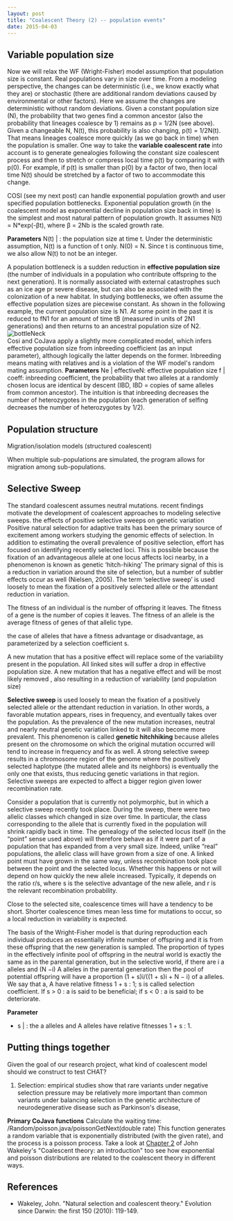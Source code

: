 ```yaml
---
layout: post
title: "Coalescent Theory (2) -- population events"
date: 2015-04-03
---
```

<h2>Variable population size</h2>
Now we will relax the WF (Wright-Fisher) model assumption that population size is constant. Real populations vary in size over time. From a modeling perspective, the changes can be deterministic (i.e., we know exactly what they are) or stochastic (there are additional random deviations caused by environmental or other factors). Here we assume the changes are deterministic without random deviations. Given a constant population size (N), the probability that two genes find a common ancestor (also the probability that lineages coalesce by 1) remains as p = 1/2N (see above). Given a changeable N, N(t), this probability is also changing, p(t) = 1/2N(t). That means lineages coalesce more quickly (as we go back in time) when the population is smaller. One way to take the <b>variable coalescent rate</b> into account is to generate genealogies following the constant size coalescent process and then to stretch or compress local time p(t) by comparing it with p(0). For example, if p(t) is smaller than p(0) by a factor of two, then local time N(t) should be stretched by a factor of two to accommodate this change.

COSI (see my next post) can handle exponential population growth and user specified population bottlenecks. Exponential population growth (in the coalescent model as exponential decline in population size back in time) is the simplest and most natural pattern of population growth. It assumes N(t) = N*exp(-βt), where β = 2Nb is the scaled growth rate. 

<b>Parameters</b>
N(t) | : the population size at time t. Under the deterministic assumption, N(t) is a function of t only. N(0) = N. Since t is continuous time, we also allow N(t) to not be an integer.

A population bottleneck is a sudden reduction in <b>effective population size</b> (the number of individuals in a population who contribute offspring to the next generation). It is normally associated with external catastrophes such as an ice age pr severe disease, but can also be associated with the colonization of a new habitat. In studying bottlenecks, we often assume the effective population sizes are piecewise constant. As shown in the following example, the current population size is N1. At some point in the past it is reduced to fN1 for an amount of time tB (measured in units of 2N1 generations) and then returns to an ancestral population size of N2.
<img alt="bottleNeck" src="https://cloud.githubusercontent.com/assets/5496192/7304150/541c6cbc-e9c3-11e4-82e2-461ff43bdb53.PNG" /><br/>
Cosi and CoJava apply a slightly more complicated model, which infers effective population size from inbreeding coefficient (as an input parameter), although logically the latter depends on the former. Inbreeding means mating with relatives and is a violation of the WF model's random mating assumption.
<b>Parameters</b>
Ne | effectiveN: effective population size
f | coeff: inbreeding coefficient, the probability that two alleles at a randomly chosen locus are identical by descent (IBD, IBD = copies of same alleles from common ancestor). The intuition is that inbreeding decreases the number of heterozygotes in the population (each generation of selfing decreases the number of heterozygotes by 1/2). 

<h2>Population structure</h2>
Migration/isolation models (structured coalescent)

When multiple sub-populations are simulated, the program allows for migration among sub-populations.

<h2>Selective Sweep</h2>
The standard coalescent assumes neutral mutations. recent findings motivate the development of coalescent approaches to modeling selective sweeps.
the effects of positive selective sweeps on genetic variation Positive natural selection for adaptive traits has been the primary source of
excitement among workers studying the genomic effects of selection. In addition to
estimating the overall prevalence of positive selection, effort has focused on identifying
recently selected loci. This is possible because the fixation of an advantageous allele at
one locus affects loci nearby, in a phenomenon is known as genetic ‘hitch-hiking’ The primary signal of this is a
reduction in variation around the site of selection, but a number of subtler effects occur as
well (Nielsen, 2005). The term ‘selective sweep’ is used loosely to mean the fixation of a
positively selected allele or the attendant reduction in variation.

The fitness of an individual is the number of offspring it leaves. The
fitness of a gene is the number of copies it leaves. The fitness of an allele is the average fitness of genes of that allelic type.



 the case of alleles that have a fitness advantage or disadvantage, as
parameterized by a selection coefficient s.

A new mutation that has a positive effect will replace some of the variability
present in the population. All linked sites will suffer a drop in effective
population size.
A new mutation that has a negative effect and will be most likely removed ,
also resulting in a reduction of variability (and population size) 


<b>Selective sweep</b> is used loosely to mean the fixation of a positively selected allele or the attendant reduction in variation. In other words, a favorable mutation appears, rises in frequency, and eventually takes over the population. As the prevalence of the new mutation increases, neutral and nearly neutral genetic variation linked to it will also become more prevalent. This phenomenon is called <b>genetic hitchhiking</b> because alleles present on the chromosome on which the original mutation occurred will tend to increase in frequency and fix as well. A strong selective sweep results in a chromosome region of the genome where the positively selected haplotype (the mutated allele and its neighbors) is eventually the only one that exists, thus reducing genetic variations in that region. Selective sweeps are expected to affect
a bigger region given lower recombination rate.

Consider a population that is currently not polymorphic, but in which a
selective sweep recently took place. During the sweep, there were two allelic
classes which changed in size over time. In particular, the class corresponding
to the allele that is currently fixed in the population will shrink rapidly back in
time. The genealogy of the selected locus itself (in the “point” sense used above) will therefore behave as if it were part of a population that has expanded from a very small size. Indeed, unlike “real” populations, the allelic
class will have grown from a size of one. A linked point must have grown in
the same way, unless recombination took place between the
point and the selected locus. Whether this happens or not will depend on how
quickly the new allele increased. Typically, it depends on the ratio r/s, where s
is the selective advantage of the new allele, and r is the relevant recombination
probability.

Close to the selected site, coalescence times will have a tendency to be short. Shorter coalescence times mean less time for mutations to occur, so a local
reduction in variability is expected.

The basis of the Wright-Fisher model is that during reproduction each individual produces an
essentially infinite number of offspring and it is from these offspring that the new generation is sampled. The proportion of types in the effectively infinite pool of offspring in the neutral world is exactly the same as in the parental generation, but in the selective world, if there are i a alleles and (N −i) A alleles in the parental generation then the pool of potential offspring will have a proportion (1 + s)i/((1 + s)i + N − i) of a alleles. We say that a, A have relative fitness 1 + s : 1; s is called selection coefficient. If s > 0 : a is said to be beneficial; if s < 0 : a is said to be deteriorate.

<b>Parameter</b>
<ul>
<li>s | : the a alleles and A alleles have relative fitnesses 1 + s : 1. </li>
</ul>


<h2>Putting things together</h2>
Given the goal of our research project, what kind of coalescent model should we construct to test CHAT?
<ol>
<li>Selection: empirical studies show that rare variants under negative selection pressure may be relatively more important than common variants under balancing selection in the genetic architecture of neurodegenerative disease such as Parkinson's disease,</li>
</ol>

<b>Primary CoJava functions</b> 
Calculate the waiting time: /Random/poisson.java/poissonGetNext(double rate)
This function generates a random variable that is exponentially distributed (with the given rate), and the process is a poisson process. Take a look at <a href="http://www.stats.ox.ac.uk/~didelot/popgen/Chapter2.pdf">Chapter 2</a> of John Wakeley's "Coalescent theory: an introduction" too see how exponential and poisson distributions are related to the coalescent theory in different ways. 

<h2>References</h2>
<ul>
<li>Wakeley, John. "Natural selection and coalescent theory." Evolution since Darwin: the first 150 (2010): 119-149.</li>
</ul>
